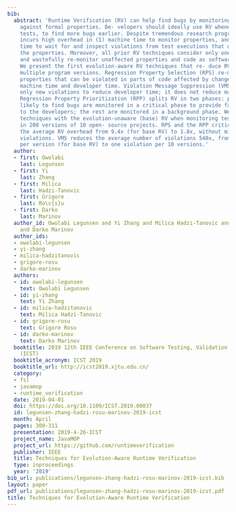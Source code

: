 ```yaml
---
bib:
  abstract: 'Runtime Verification (RV) can help find bugs by monitoring program executions
    against formal properties. De- velopers should ideally use RV whenever they run
    tests, to find more bugs earlier. Despite tremendous research progress, RV still
    incurs high overhead in (1) machine time to monitor properties, and (2) developer
    time to wait for and inspect violations from test executions that do not satisfy
    the properties. Moreover, all prior RV techniques consider only one program version
    and wastefully re-monitor unaffected properties and code as software evolves.
    We present the first evolution-aware RV techniques that re- duce RV overhead across
    multiple program versions. Regression Property Selection (RPS) re-monitors only
    properties that can be violated in parts of code affected by changes, reducing
    machine time and developer time. Violation Message Suppression (VMS) simply shows
    only new violations to reduce developer time; it does not reduce machine time.
    Regression Property Prioritization (RPP) splits RV in two phases: properties more
    likely to find bugs are monitored in a critical phase to provide faster feedback
    to the developers; the rest are monitored in a background phase. We compare our
    techniques with the evolution-unaware (base) RV when monitoring test executions
    in 200 versions of 10 open- source projects. RPS and the RPP critical phase reduce
    the average RV overhead from 9.4x (for base RV) to 1.8x, without missing any new
    violations. VMS reduces the average number of violations 540x, from 54 violations
    per version (for base RV) to one violation per 10 versions.'
  author:
  - first: Owolabi
    last: Legunsen
  - first: Yi
    last: Zhang
  - first: Milica
    last: Hadzi-Tanovic
  - first: Grigore
    last: Ro\c{s}u
  - first: Darko
    last: Marinov
  author_id: Owolabi Legunsen and Yi Zhang and Milica Hadzi-Tanovic and Grigore Rosu
    and Darko Marinov
  author_ids:
  - owolabi-legunsen
  - yi-zhang
  - milica-hadzitanovic
  - grigore-rosu
  - darko-marinov
  authors:
  - id: owolabi-legunsen
    text: Owolabi Legunsen
  - id: yi-zhang
    text: Yi Zhang
  - id: milica-hadzitanovic
    text: Milica Hadzi-Tanovic
  - id: grigore-rosu
    text: Grigore Rosu
  - id: darko-marinov
    text: Darko Marinov
  booktitle: 2019 12th IEEE Conference on Software Testing, Validation and Verification
    (ICST)
  booktitle_acronym: ICST 2019
  booktitle_url: http://icst2019.xjtu.edu.cn/
  category:
  - fsl
  - javamop
  - runtime_verification
  date: 2019-04-01
  doi: https://doi.org/10.1109/ICST.2019.00037
  id: legunsen-zhang-hadzi-rosu-marinov-2019-icst
  month: April
  pages: 300-311
  presentation: 2019-4-26-ICST
  project_name: JavaMOP
  project_url: https://github.com/runtimeverification
  publisher: IEEE
  title: Techniques for Evolution-Aware Runtime Verification
  type: inproceedings
  year: '2019'
bib_url: publications/legunsen-zhang-hadzi-rosu-marinov-2019-icst.bib
layout: paper
pdf_url: publications/legunsen-zhang-hadzi-rosu-marinov-2019-icst.pdf
title: Techniques for Evolution-Aware Runtime Verification
---
```

